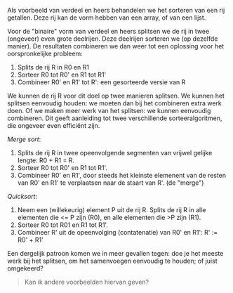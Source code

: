 Als voorbeeld van verdeel en heers behandelen we het sorteren van een rij getallen. Deze rij kan de vorm hebben van een array, of van een lijst.

Voor de "binaire" vorm van verdeel en heers splitsen we de rij in twee (ongeveer) even grote deelrijen. Deze deelrijen sorteren we (op dezelfde manier). De resultaten combineren we dan weer tot een oplossing voor het oorspronkelijke probleem:

1. Splits de rij R in R0 en R1
2. Sorteer R0 tot R0' en R1 tot R1'
2. Combineer R0' en R1' tot R': een gesorteerde versie van R

We kunnen de rij R voor dit doel op twee manieren splitsen. We kunnen het splitsen eenvoudig houden: we moeten dan bij het combineren extra werk doen. Of we maken meer werk van het splitsen: we kunnen eenvoudig combineren. Dit geeft aanleiding tot twee verschillende sorteeralgoritmen, die ongeveer even efficiënt zijn.

*Merge sort*:

1. Splits de rij R in twee opeenvolgende segmenten van vrijwel gelijke lengte: R0 + R1 = R.
2. Sorteer R0 tot R0' en R1 tot R1'.
3. Combineer R0' en R1', door steeds het kleinste elemenent van de resten van R0' en R1' te verplaatsen naar de staart van R'. (de "merge")

*Quicksort*:

1. Neem een (willekeurig) element P uit de rij R. Splits de rij R in alle elementen die <= P zijn (R0), en alle elementen die >P zijn (R1).
2. Sorteer R0 tot R01 en R1 tot R1'.
3. Combineer R' uit de opeenvolging (contatenatie) van R0' en R1': R' := R0' + R1'

Een dergelijk patroon komen we in meer gevallen tegen: doe je het meeste werk bij het splitsen, om het samenvoegen eenvoudig te houden; of juist omgekeerd?

> Kan ik andere voorbeelden hiervan geven?

